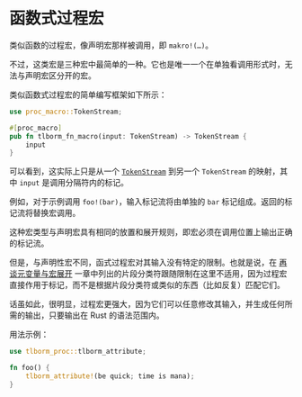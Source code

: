 # 函数式过程宏

类似函数的过程宏，像声明宏那样被调用，即 `makro!(…)`。

不过，这类宏是三种宏中最简单的一种。它也是唯一一个在单独看调用形式时，无法与声明宏区分开的宏。

类似函数式过程宏的简单编写框架如下所示：

```rs
use proc_macro::TokenStream;

#[proc_macro]
pub fn tlborm_fn_macro(input: TokenStream) -> TokenStream {
    input
}
```

[`TokenStream`]: https://doc.rust-lang.org/proc_macro/struct.TokenStream.html

可以看到，这实际上只是从一个 [`TokenStream`] 到另一个 `TokenStream` 的映射，其中
`input` 是调用分隔符内的标记。

例如，对于示例调用 `foo!(bar)`，输入标记流将由单独的 `bar` 标记组成。返回的标记流将替换宏调用。

这种宏类型与声明宏具有相同的放置和展开规则，即宏必须在调用位置上输出正确的标记流。

但是，与声明性宏不同，函式过程宏对其输入没有特定的限制。也就是说，在 [再谈元变量与宏展开](../../decl-macros/minutiae/metavar-and-expansion.md)
一章中列出的片段分类符跟随限制在这里不适用，因为过程宏直接作用于标记，而不是根据片段分类符或类似的东西（比如反复）匹配它们。

话虽如此，很明显，过程宏更强大，因为它们可以任意修改其输入，并生成任何所需的输出，只要输出在 Rust 的语法范围内。

用法示例：

```rs
use tlborm_proc::tlborm_attribute;

fn foo() {
    tlborm_attribute!(be quick; time is mana);
}
```
